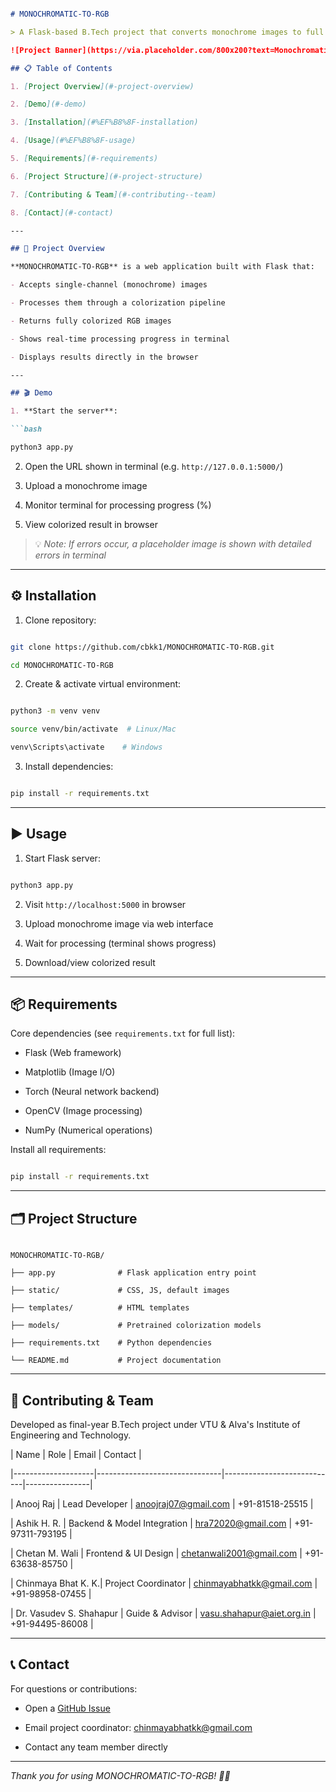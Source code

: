 ```markdown

# MONOCHROMATIC-TO-RGB

> A Flask-based B.Tech project that converts monochrome images to full RGB color.

![Project Banner](https://via.placeholder.com/800x200?text=Monochromatic+to+RGB+Colorization) <!-- Replace with your actual banner image URL -->

## 📋 Table of Contents

1. [Project Overview](#-project-overview)

2. [Demo](#-demo)

3. [Installation](#%EF%B8%8F-installation)

4. [Usage](#%EF%B8%8F-usage)

5. [Requirements](#-requirements)

6. [Project Structure](#-project-structure)

7. [Contributing & Team](#-contributing--team)

8. [Contact](#-contact)

---

## 🚀 Project Overview

**MONOCHROMATIC-TO-RGB** is a web application built with Flask that:

- Accepts single-channel (monochrome) images

- Processes them through a colorization pipeline

- Returns fully colorized RGB images

- Shows real-time processing progress in terminal

- Displays results directly in the browser

---

## 🎬 Demo

1. **Start the server**:

```bash

python3 app.py

```

2. Open the URL shown in terminal (e.g. `http://127.0.0.1:5000/`)

3. Upload a monochrome image

4. Monitor terminal for processing progress (%)

5. View colorized result in browser

> 💡 *Note: If errors occur, a placeholder image is shown with detailed errors in terminal*

---

## ⚙️ Installation

1. Clone repository:

```bash

git clone https://github.com/cbkk1/MONOCHROMATIC-TO-RGB.git

cd MONOCHROMATIC-TO-RGB

```

2. Create & activate virtual environment:

```bash

python3 -m venv venv

source venv/bin/activate  # Linux/Mac

venv\Scripts\activate    # Windows

```

3. Install dependencies:

```bash

pip install -r requirements.txt

```

---

## ▶️ Usage

1. Start Flask server:

```bash

python3 app.py

```

2. Visit `http://localhost:5000` in browser

3. Upload monochrome image via web interface

4. Wait for processing (terminal shows progress)

5. Download/view colorized result

---

## 📦 Requirements

Core dependencies (see `requirements.txt` for full list):

- Flask (Web framework)

- Matplotlib (Image I/O)

- Torch (Neural network backend)

- OpenCV (Image processing)

- NumPy (Numerical operations)

Install all requirements:

```bash

pip install -r requirements.txt

```

---

## 🗂 Project Structure

```

MONOCHROMATIC-TO-RGB/

├── app.py              # Flask application entry point

├── static/             # CSS, JS, default images

├── templates/          # HTML templates

├── models/             # Pretrained colorization models

├── requirements.txt    # Python dependencies

└── README.md           # Project documentation

```

---

## 🤝 Contributing & Team

Developed as final-year B.Tech project under VTU & Alva's Institute of Engineering and Technology.

| Name               | Role                          | Email                      | Contact        |

|--------------------|-------------------------------|----------------------------|----------------|

| Anooj Raj          | Lead Developer                | anoojraj07@gmail.com       | +91-81518-25515 |

| Ashik H. R.        | Backend & Model Integration   | hra72020@gmail.com         | +91-97311-793195 |

| Chetan M. Wali     | Frontend & UI Design          | chetanwali2001@gmail.com   | +91-63638-85750 |

| Chinmaya Bhat K. K.| Project Coordinator           | chinmayabhatkk@gmail.com   | +91-98958-07455 |

| Dr. Vasudev S. Shahapur | Guide & Advisor          | vasu.shahapur@aiet.org.in  | +91-94495-86008 |

---

## 📞 Contact

For questions or contributions:

- Open a [GitHub Issue](https://github.com/cbkk1/MONOCHROMATIC-TO-RGB/issues)

- Email project coordinator: chinmayabhatkk@gmail.com

- Contact any team member directly

---

*Thank you for using MONOCHROMATIC-TO-RGB! 🎨✨*

```


